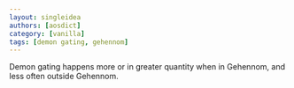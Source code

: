 ```yaml
---
layout: singleidea
authors: [aosdict]
category: [vanilla]
tags: [demon gating, gehennom]
---
```

Demon gating happens more or in greater quantity when in Gehennom, and less often outside Gehennom.

